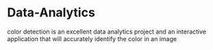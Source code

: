 # Data-Analytics

color detection is an excellent data analytics project and an interactive application that will accurately identify the color in an image
